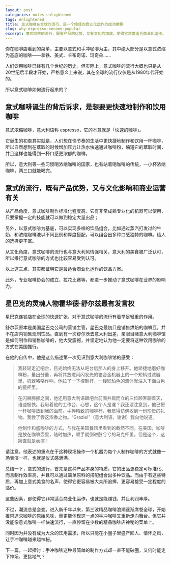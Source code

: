 ```yaml
---
layout: post
categories: notes enlightened
tags: enlightened
title: 意式咖啡在全球的流行，是一个绝佳的商业化运作的成功案例
slug: why-espresso-become-popular
excerpt: 意式咖啡的流行，既有产品的优势，又有文化的加成，使得它非常适合商业化运作。
---
```


你在咖啡店看到的菜单，主要以意式和手冲咖啡为主，其中绝大部分是以意式浓缩为基底的咖啡——拿铁、美式、卡布奇诺、玛奇朵……

人们饮用咖啡已经有几个世纪的历史。但实际上，意式咖啡的流行大概也只是从20世纪后半段才开始，严格意义上来说，其在全球的流行仅仅是从1980年代开始的。

所以意式咖啡如何流行起来的？

## 意式咖啡诞生的背后诉求，是想要更快速地制作和饮用咖啡

意式浓缩咖啡，意大利语称 espresso，它的本意就是「快速的咖啡」。

它诞生的初衷其实就是，人们想在快节奏的生活中更快捷地制作和饮用一杯咖啡，所以自然想到在萃取的时候增加压力让热水快速通过咖啡粉，缩短它的萃取时间，并且这样也能得到一杯口感更浓郁的咖啡。

所以，意大利等一些习惯喝浓缩咖啡的国家，也有站着喝咖啡的传统，一小杯浓缩咖啡，两三口就能喝完。

## 意式的流行，既有产品优势，又与文化影响和商业运营有关

从产品角度，意式咖啡制作标准化程度高，它有非常成熟专业化的机器可以使用，只要掌握一定的技能就可以做到稳定大量出品；

另外，以意式咖啡为基底，可以实现多样的饮品组合，比如通过蒸汽打发过的牛奶，和浓缩咖啡液以不同比例和厚度搭配，可以组合出多种口感独特的咖啡。给人的选择更丰富。

从文化角度，意式咖啡的流行也与意大利风情强相关，意大利的美食被广泛认可，所以推行意式咖啡的方式也比较容易受到认可。

以上这三点，其实都证明它是最适合商业化运作的饮品方案。

此外，专业咖啡协会的成立，拉花比赛等，都进一步推动了意式咖啡在业界的影响力。

## 星巴克的灵魂人物霍华德·舒尔兹最有发言权

星巴克连锁店在全球的快速扩张，对于意式咖啡的流行有着举足轻重的作用。

舒尔茨原本是美国星巴克公司的营销主管，星巴克最初只是销售烘焙的咖啡豆，并不在店内销售现制饮品。直到有一次舒尔茨去意大利出差，亲眼目睹意大利咖啡馆是如何制作和销售咖啡的，他大受震撼，并坚定地认为他一定要将这种饮用咖啡的方式在美国推行。

在他的自传中，他是这么描述第一次见识到意大利咖啡馆的感受：

> 我轻轻走近吧台，目光始终无法从吧台后那人的身上移开。他矫捷地磨好咖啡粉，量出分量，再将其放进闪闪发光的铬合金机器上的一个短柄过滤器里，机器咯咯作响，他拉了一下控制杆，一缕琥珀色的液体就注入下面白色的瓷杯里。
> 

> 在闪展腾挪之间，他还用意大利语跟吧台前面并肩而立的三位顾客聊着天，语速极快。我瞅着他的工作台，心想，这个人是谁？我还没注意到，他已把一杯咖啡放到我的面前。手捧精致的咖啡杯，我觉得仿佛收到一份珍贵的礼物。我尝了尝这浓香之物。“Grazie!”（意大利语，谢谢）我向他说道。
> 

> 他制作和盛咖啡的方式，与我在美国餐馆里看到的截然不同。在美国，咖啡是放在咖啡壶里，随时加热，顺手就倒进脏兮兮的马克杯里。但是这个，这简直就是表演！
> 

请注意，他表述的重点在于这种现场操作一个机器为每个人制作咖啡的方式就像一场表演一样，也就是仪式感满满。

总结一下，意式的流行，首先是这种产品本身的特质，它的出品更稳定可标准化、而且制作效率高，并且可以通过简单原料的搭配组合出多种饮品。而由于有这些特质，再加上意式美食的名声，使得它更容易被大众所追捧，更容易接受一定程度的溢价。

这些因素，都使得它非常适合商业化运作，也就是能赚钱，并且利润丰厚。

不过，潮流总是会变。进入新千年以来，第三波精品咖啡浪潮逐渐席卷全球，开始推崇追求咖啡的原始风味，而更能体现这一点的手冲咖啡又重新走向舞台。但它并没能像意式咖啡一样快速流行，一直停留在少数的精品咖啡店神秘的菜单上。

同时因为并没有成为大众的饮用需求，所以只能在小圈子里盛产匠人、情怀之风，让手冲咖啡越来越神秘。

下一篇，一起探讨：手冲咖啡这种最简单的制作方式却一直不能破圈，又何时能走下神坛、更接地气？